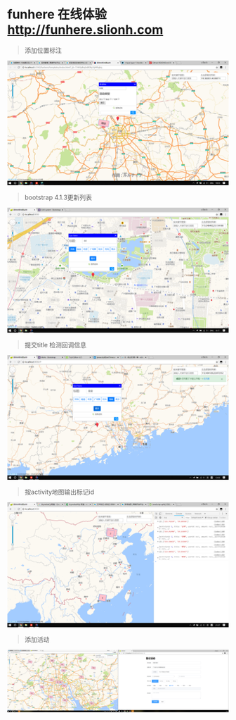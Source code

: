 # funhere 在线体验 <a href="http://funhere.slionh.com">http://funhere.slionh.com</a>

> 添加位置标注

![image](https://raw.githubusercontent.com/s-lion-h/funhere/master/others/image/%E5%B1%8F%E5%B9%95%E6%88%AA%E5%9B%BE(200).png)

> bootstrap 4.1.3更新列表

![image](https://raw.githubusercontent.com/s-lion-h/funhere/master/others/image/%E5%B1%8F%E5%B9%95%E6%88%AA%E5%9B%BE(201).png)

>  提交title 检测回调信息

![image](https://raw.githubusercontent.com/s-lion-h/funhere/master/others/image/%E5%B1%8F%E5%B9%95%E6%88%AA%E5%9B%BE(202).png)

> 按activity地图输出标记id

![image](https://raw.githubusercontent.com/s-lion-h/funhere/master/others/image/%E5%B1%8F%E5%B9%95%E6%88%AA%E5%9B%BE(203).png)

> 添加活动

![image](https://raw.githubusercontent.com/s-lion-h/funhere/master/others/image/%E5%B1%8F%E5%B9%95%E6%88%AA%E5%9B%BE(207).png)
